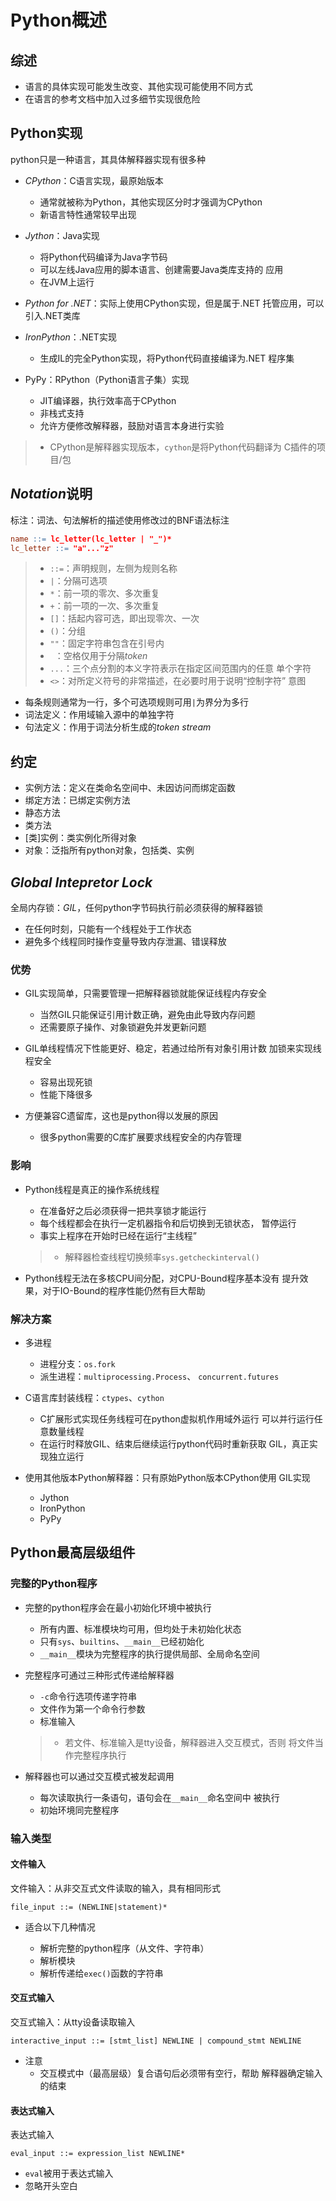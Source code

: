 #	Python概述

##	综述

-	语言的具体实现可能发生改变、其他实现可能使用不同方式
-	在语言的参考文档中加入过多细节实现很危险

##	Python实现

python只是一种语言，其具体解释器实现有很多种

-	*CPython*：C语言实现，最原始版本
	-	通常就被称为Python，其他实现区分时才强调为CPython
	-	新语言特性通常较早出现

-	*Jython*：Java实现
	-	将Python代码编译为Java字节码
	-	可以左线Java应用的脚本语言、创建需要Java类库支持的
		应用
	-	在JVM上运行

-	*Python for .NET*：实际上使用CPython实现，但是属于.NET
	托管应用，可以引入.NET类库

-	*IronPython*：.NET实现
	-	生成IL的完全Python实现，将Python代码直接编译为.NET
		程序集

-	PyPy：RPython（Python语言子集）实现
	-	JIT编译器，执行效率高于CPython
	-	非栈式支持
	-	允许方便修改解释器，鼓励对语言本身进行实验

> - CPython是解释器实现版本，`cython`是将Python代码翻译为
	C插件的项目/包

##	*Notation*说明

标注：词法、句法解析的描述使用修改过的BNF语法标注

```lex
name ::= lc_letter(lc_letter | "_")*
lc_letter ::= "a"..."z"
```

> - `::=`：声明规则，左侧为规则名称
> - `|`：分隔可选项
> - `*`：前一项的零次、多次重复
> - `+`：前一项的一次、多次重复
> - `[]`：括起内容可选，即出现零次、一次
> - `()`：分组
> - `""`：固定字符串包含在引号内
> - ` `：空格仅用于分隔*token*
> - `...`：三个点分割的本义字符表示在指定区间范围内的任意
	单个字符
> - `<>`：对所定义符号的非常描述，在必要时用于说明“控制字符”
	意图

-	每条规则通常为一行，多个可选项规则可用`|`为界分为多行
-	词法定义：作用域输入源中的单独字符
-	句法定义：作用于词法分析生成的*token stream*

##	约定

-	实例方法：定义在类命名空间中、未因访问而绑定函数
-	绑定方法：已绑定实例方法
-	静态方法
-	类方法
-	[类]实例：类实例化所得对象
-	对象：泛指所有python对象，包括类、实例

##	*Global Intepretor Lock*

全局内存锁：*GIL*，任何python字节码执行前必须获得的解释器锁

-	在任何时刻，只能有一个线程处于工作状态
-	避免多个线程同时操作变量导致内存泄漏、错误释放

###	优势

-	GIL实现简单，只需要管理一把解释器锁就能保证线程内存安全

	-	当然GIL只能保证引用计数正确，避免由此导致内存问题
	-	还需要原子操作、对象锁避免并发更新问题

-	GIL单线程情况下性能更好、稳定，若通过给所有对象引用计数
	加锁来实现线程安全

	-	容易出现死锁
	-	性能下降很多

-	方便兼容C遗留库，这也是python得以发展的原因
	-	很多python需要的C库扩展要求线程安全的内存管理

###	影响

-	Python线程是真正的操作系统线程

	-	在准备好之后必须获得一把共享锁才能运行
	-	每个线程都会在执行一定机器指令和后切换到无锁状态，
		暂停运行
	-	事实上程序在开始时已经在运行“主线程”

	> - 解释器检查线程切换频率`sys.getcheckinterval()`

-	Python线程无法在多核CPU间分配，对CPU-Bound程序基本没有
	提升效果，对于IO-Bound的程序性能仍然有巨大帮助

###	解决方案

-	多进程
	-	进程分支：`os.fork`
	-	派生进程：`multiprocessing.Process`、
		`concurrent.futures`

-	C语言库封装线程：`ctypes`、`cython`

	-	C扩展形式实现任务线程可在python虚拟机作用域外运行
		可以并行运行任意数量线程
	-	在运行时释放GIL、结束后继续运行python代码时重新获取
		GIL，真正实现独立运行

-	使用其他版本Python解释器：只有原始Python版本CPython使用
	GIL实现
	-	Jython
	-	IronPython
	-	PyPy

##	Python最高层级组件

###	完整的Python程序

-	完整的python程序会在最小初始化环境中被执行
	-	所有内置、标准模块均可用，但均处于未初始化状态
	-	只有`sys`、`builtins`、`__main__`已经初始化
	-	`__main__`模块为完整程序的执行提供局部、全局命名空间

-	完整程序可通过三种形式传递给解释器
	-	`-c`命令行选项传递字符串
	-	文件作为第一个命令行参数
	-	标准输入

	> - 若文件、标准输入是tty设备，解释器进入交互模式，否则
		将文件当作完整程序执行

-	解释器也可以通过交互模式被发起调用
	-	每次读取执行一条语句，语句会在`__main__`命名空间中
		被执行
	-	初始环境同完整程序

###	输入类型

####	文件输入

文件输入：从非交互式文件读取的输入，具有相同形式

```bnf
file_input ::= (NEWLINE|statement)*
```

-	适合以下几种情况

	-	解析完整的python程序（从文件、字符串）
	-	解析模块
	-	解析传递给`exec()`函数的字符串

####	交互式输入

交互式输入：从tty设备读取输入

```bnf
interactive_input ::= [stmt_list] NEWLINE | compound_stmt NEWLINE
```

-	注意
	-	交互模式中（最高层级）复合语句后必须带有空行，帮助
		解释器确定输入的结束

####	表达式输入

表达式输入

```bnf
eval_input ::= expression_list NEWLINE*
```

-	`eval`被用于表达式输入
-	忽略开头空白

